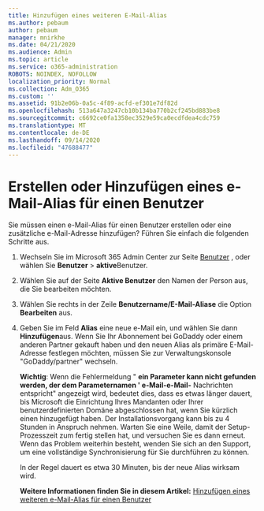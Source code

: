 ```yaml
---
title: Hinzufügen eines weiteren E-Mail-Alias
ms.author: pebaum
author: pebaum
manager: mnirkhe
ms.date: 04/21/2020
ms.audience: Admin
ms.topic: article
ms.service: o365-administration
ROBOTS: NOINDEX, NOFOLLOW
localization_priority: Normal
ms.collection: Adm_O365
ms.custom: ''
ms.assetid: 91b2e06b-0a5c-4f89-acfd-ef301e7df82d
ms.openlocfilehash: 513a647a3247cb10b134ba770b2cf245bd883be8
ms.sourcegitcommit: c6692ce0fa1358ec3529e59ca0ecdfdea4cdc759
ms.translationtype: MT
ms.contentlocale: de-DE
ms.lasthandoff: 09/14/2020
ms.locfileid: "47688477"
---
```

# <a name="create-or-add-an-email-alias-for-a-user"></a>Erstellen oder Hinzufügen eines e-Mail-Alias für einen Benutzer

Sie müssen einen e-Mail-Alias für einen Benutzer erstellen oder eine zusätzliche e-Mail-Adresse hinzufügen? Führen Sie einfach die folgenden Schritte aus.
  
1. Wechseln Sie im Microsoft 365 Admin Center zur Seite [Benutzer](https://go.microsoft.com/fwlink/p/?linkid=834822) , oder wählen Sie **Benutzer** \> **aktive**Benutzer.
    
2. Wählen Sie auf der Seite **Aktive Benutzer** den Namen der Person aus, die Sie bearbeiten möchten. 
    
3. Wählen Sie rechts in der Zeile **Benutzername/E-Mail-Aliase** die Option **Bearbeiten** aus.
    
4. Geben Sie im Feld **Alias** eine neue e-Mail ein, und wählen Sie dann **Hinzufügen**aus. Wenn Sie Ihr Abonnement bei GoDaddy oder einem anderen Partner gekauft haben und den neuen Alias als primäre E-Mail-Adresse festlegen möchten, müssen Sie zur Verwaltungskonsole "GoDaddy/partner" wechseln. 
    
    **Wichtig**: Wenn die Fehlermeldung " **ein Parameter kann nicht gefunden werden, der dem Parameternamen ' e-Mail-e-Mail-** Nachrichten entspricht" angezeigt wird, bedeutet dies, dass es etwas länger dauert, bis Microsoft die Einrichtung Ihres Mandanten oder Ihrer benutzerdefinierten Domäne abgeschlossen hat, wenn Sie kürzlich einen hinzugefügt haben. Der Installationsvorgang kann bis zu 4 Stunden in Anspruch nehmen. Warten Sie eine Weile, damit der Setup-Prozesszeit zum fertig stellen hat, und versuchen Sie es dann erneut. Wenn das Problem weiterhin besteht, wenden Sie sich an den Support, um eine vollständige Synchronisierung für Sie durchführen zu können.
    
    In der Regel dauert es etwa 30 Minuten, bis der neue Alias wirksam wird.
    
    **Weitere Informationen finden Sie in diesem Artikel:** [Hinzufügen eines weiteren e-Mail-Alias für einen Benutzer](https://docs.microsoft.com/microsoft-365/admin/email/add-another-email-alias-for-a-user)
    

